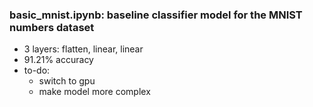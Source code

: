 ### basic_mnist.ipynb: baseline classifier model for the MNIST numbers dataset
- 3 layers: flatten, linear, linear
- 91.21% accuracy
- to-do:
  - switch to gpu
  - make model more complex
